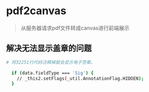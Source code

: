 # pdf2canvas

> 从服务器请求pdf文件转成canvas进行前端展示

## 解决无法显示盖章的问题

``` bash
# 将32251行代码注释掉就会显示电子签章。

  if (data.fieldType === 'Sig') {
    // _this2.setFlags(_util.AnnotationFlag.HIDDEN);
  }
```
